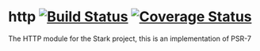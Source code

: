 # http [![Build Status](https://travis-ci.org/stark-php/http.svg?branch=master)](https://travis-ci.org/stark-php/http) [![Coverage Status](https://coveralls.io/repos/github/stark-php/http/badge.svg?branch=master)](https://coveralls.io/github/stark-php/http?branch=master)
The HTTP module for the Stark project, this is an implementation of PSR-7
